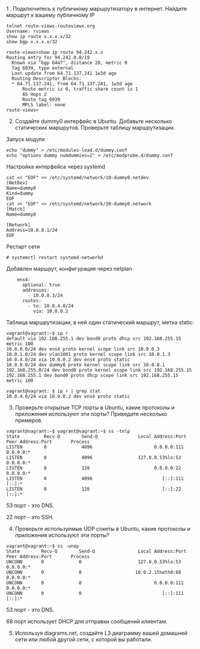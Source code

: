 1 . Подключитесь к публичному маршрутизатору в интернет. Найдите маршрут к вашему публичному IP
```
telnet route-views.routeviews.org
Username: rviews
show ip route x.x.x.x/32
show bgp x.x.x.x/32
```
```
route-views>show ip route 94.242.x.x
Routing entry for 94.242.0.0/19
  Known via "bgp 6447", distance 20, metric 0
  Tag 6939, type external
  Last update from 64.71.137.241 1w3d ago
  Routing Descriptor Blocks:
  * 64.71.137.241, from 64.71.137.241, 1w3d ago
      Route metric is 0, traffic share count is 1
      AS Hops 2
      Route tag 6939
      MPLS label: none
route-views>
```

2. Создайте dummy0 интерфейс в Ubuntu. Добавьте несколько статических маршрутов. Проверьте таблицу маршрутизации.

Запуск модуля
```
echo "dummy" > /etc/modules-load.d/dummy.conf
echo "options dummy numdummies=2" > /etc/modprobe.d/dummy.conf
```
Настройка интерфейса через systemd
```
cat << "EOF" >> /etc/systemd/network/10-dummy0.netdev
[NetDev]
Name=dummy0
Kind=dummy
EOF
cat << "EOF" >> /etc/systemd/network/20-dummy0.network
[Match]
Name=dummy0

[Network]
Address=10.0.8.1/24
EOF
```
Рестарт сети
```
# systemctl restart systemd-networkd
```
Добавлен маршрут, конфигурация через netplan
```
    ens4:
      optional: true
      addresses:
        - 10.0.0.3/24
      routes:
        - to: 10.0.4.0/24
          via: 10.0.0.2
```		  
Таблица маршрутизации, в ней один статический маршрут, метка static:
```
vagrant@vagrant:~$ ip r
default via 192.168.255.1 dev bond0 proto dhcp src 192.168.255.15 metric 100
10.0.0.0/24 dev ens4 proto kernel scope link src 10.0.0.3
10.0.1.0/24 dev vlan1001 proto kernel scope link src 10.0.1.3
10.0.4.0/24 via 10.0.0.2 dev ens4 proto static
10.0.8.0/24 dev dummy0 proto kernel scope link src 10.0.8.1
192.168.255.0/24 dev bond0 proto kernel scope link src 192.168.255.15
192.168.255.1 dev bond0 proto dhcp scope link src 192.168.255.15 metric 100

vagrant@vagrant: $ ip r | grep stat
10.0.4.0/24 via 10.0.0.2 dev ens4 proto static
```
3. Проверьте открытые TCP порты в Ubuntu, какие протоколы и приложения используют эти порты? Приведите несколько примеров.
```
vagrant@vagrant:~$ vagrant@vagrant:~$ ss -tnlp
State         Recv-Q        Send-Q               Local Address:Port               Peer Address:Port       Process
LISTEN        0             4096                       0.0.0.0:111                     0.0.0.0:*
LISTEN        0             4096                 127.0.0.53%lo:53                      0.0.0.0:*
LISTEN        0             128                        0.0.0.0:22                      0.0.0.0:*
LISTEN        0             4096                          [::]:111                        [::]:*
LISTEN        0             128                           [::]:22                         [::]:*
```
53 порт - это DNS.

22 порт - это SSH.

4. Проверьте используемые UDP сокеты в Ubuntu, какие протоколы и приложения используют эти порты?
```
vagrant@vagrant:~$ ss -unap
State        Recv-Q        Send-Q                Local Address:Port               Peer Address:Port       Process
UNCONN       0             0                     127.0.0.53%lo:53                      0.0.0.0:*
UNCONN       0             0                    10.0.2.15%eth0:68                      0.0.0.0:*
UNCONN       0             0                           0.0.0.0:111                     0.0.0.0:*
UNCONN       0             0                              [::]:111                        [::]:*
```
53 порт - это DNS.

68 порт использует DHCP для отправки сообщений клиентам.

5. Используя diagrams.net, создайте L3 диаграмму вашей домашней сети или любой другой сети, с которой вы работали.




